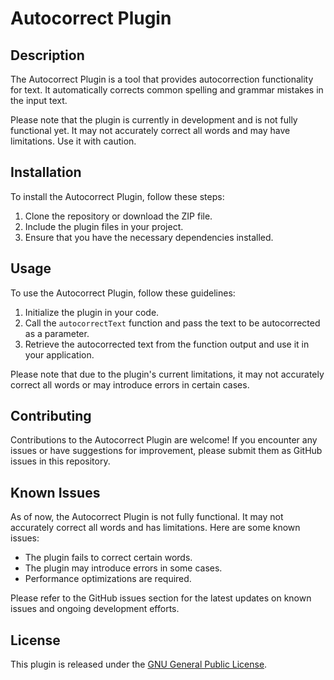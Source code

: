 # Autocorrect Plugin

## Description

The Autocorrect Plugin is a tool that provides autocorrection functionality for text. It automatically corrects common spelling and grammar mistakes in the input text.

Please note that the plugin is currently in development and is not fully functional yet. It may not accurately correct all words and may have limitations. Use it with caution.

## Installation

To install the Autocorrect Plugin, follow these steps:

1. Clone the repository or download the ZIP file.
2. Include the plugin files in your project.
3. Ensure that you have the necessary dependencies installed.

## Usage

To use the Autocorrect Plugin, follow these guidelines:

1. Initialize the plugin in your code.
2. Call the `autocorrectText` function and pass the text to be autocorrected as a parameter.
3. Retrieve the autocorrected text from the function output and use it in your application.

Please note that due to the plugin's current limitations, it may not accurately correct all words or may introduce errors in certain cases.

## Contributing

Contributions to the Autocorrect Plugin are welcome! If you encounter any issues or have suggestions for improvement, please submit them as GitHub issues in this repository.

## Known Issues

As of now, the Autocorrect Plugin is not fully functional. It may not accurately correct all words and has limitations. Here are some known issues:

- The plugin fails to correct certain words.
- The plugin may introduce errors in some cases.
- Performance optimizations are required.

Please refer to the GitHub issues section for the latest updates on known issues and ongoing development efforts.

## License

This plugin is released under the [GNU General Public License](LICENSE).

